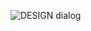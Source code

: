 ![DESIGN dialog](http://www.plantuml.com/plantuml/proxy?src=https://raw.githubusercontent.com/nilcy/rtd/master/doc/DESIGN.puml)

